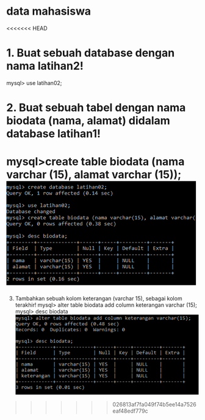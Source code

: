 # data mahasiswa
<<<<<<< HEAD
 # 1. Buat sebuah database dengan nama latihan2!
mysql> use latihan02;

# 2. Buat sebuah tabel dengan nama biodata (nama, alamat) didalam database latihan1!
 mysql>create table biodata (nama varchar (15), alamat varchar (15));
![gambar1](ss/ss1.PNG)
=======
3. Tambahkan sebuah kolom keterangan (varchar 15), sebagai kolom terakhir!
mysql> alter table biodata add column keterangan varchar (15);
mysql> desc biodata
![gambar1](ss/ss2.PNG)



>>>>>>> 026813af7fa049f74b5ee14a7526eaf48edf779c

